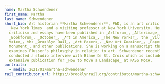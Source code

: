 ```yaml
---
name: Martha Schwendener
first_name: Martha
last_name: Schwendener
short_bio: Art historian **Martha Schwendener**, PhD, is an art critic for the
  _New York Times_ and a visiting professor at New York University. Her
  criticism and essays have been published in _Artforum_, _Afterimage_,
  _Bookforum_, _October_, _Art in America_, _The New Yorker_, the _Village
  Voice_, the _Brooklyn Rail_, _Art Papers_, _New Art Examiner_, _Paper
  Monument_, and other publications. She is working on a manuscript that
  examines Flusser's philosophy in relation to art. Schwendener recently
  conducted a studio interview with Blane De St. Croix which is included in the
  extensive publication for _How to Move a Landscape_ at MASS MoCA.
portraits:
  - media: 2021/01/martha-schwendener
rail_contributor_url: https://brooklynrail.org/contributor/martha-schwendener
---
```

